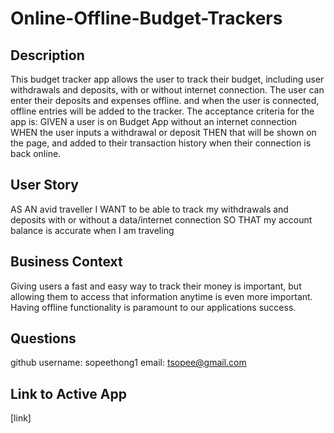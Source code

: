 # Online-Offline-Budget-Trackers

## Description
This budget tracker app allows the user to track their budget, including user withdrawals and deposits, with or without internet connection. 
The user can enter their deposits and expenses offline. and when the user is connected, offline entries will be added to the tracker. The acceptance criteria for the app is: GIVEN a user is on Budget App without an internet connection WHEN the user inputs a withdrawal or deposit THEN that will be shown on the page, and added to their transaction history when their connection is back online.

## User Story
AS AN avid traveller I WANT to be able to track my withdrawals and deposits with or without a data/internet connection SO THAT my account balance is accurate when I am traveling

## Business Context
Giving users a fast and easy way to track their money is important, but allowing them to access that information anytime is even more important. Having offline functionality is paramount to our applications success.

## Questions
github username: sopeethong1
email: tsopee@gmail.com

## Link to Active App
[link]



